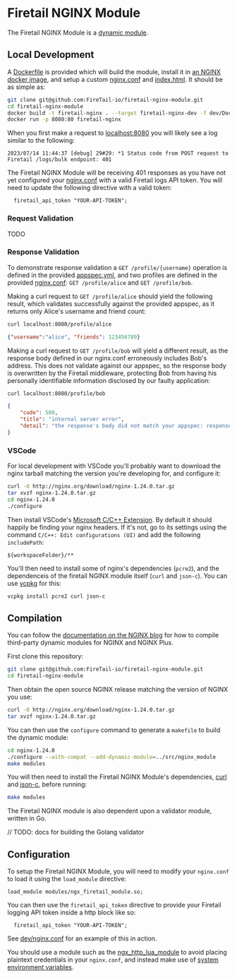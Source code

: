 # Firetail NGINX Module

The Firetail NGINX Module is a [dynamic module](https://docs.nginx.com/nginx/admin-guide/dynamic-modules/dynamic-modules/).



## Local Development

A [Dockerfile](./dev/Dockerfile) is provided which will build the module, install it in [an NGINX docker image](https://hub.docker.com/_/nginx), and setup a custom [nginx.conf](./dev/nginx.conf) and [index.html](./dev/index.html). It should be as simple as:

```bash
git clone git@github.com:FireTail-io/firetail-nginx-module.git
cd firetail-nginx-module
docker build -t firetail-nginx . --target firetail-nginx-dev -f dev/Dockerfile
docker run -p 8080:80 firetail-nginx
```

When you first make a request to [localhost:8080](http://localhost:8080) you will likely see a log similar to the following:

```
2023/07/14 11:44:37 [debug] 29#29: *1 Status code from POST request to Firetail /logs/bulk endpoint: 401
```

The Firetail NGINX Module will be receiving 401 responses as you have not yet configured your [nginx.conf](./nginx.conf) with a valid Firetail logs API token. You will need to update the following directive with a valid token:

```
  firetail_api_token "YOUR-API-TOKEN";
```



### Request Validation

TODO



### Response Validation

To demonstrate response validation a `GET /profile/{username}` operation is defined in the provided [appspec.yml](./dev/appspec.yml), and two profiles are defined in the provided [nginx.conf](./dev/nginx.conf): `GET /profile/alice` and `GET /profile/bob`.

Making a curl request to `GET /profile/alice` should yield the following result, which validates successfully against the provided appspec, as it returns only Alice's username and friend count:

```bash
curl localhost:8080/profile/alice
```

```json
{"username":"alice", "friends": 123456789}
```

Making a curl request to `GET /profile/bob` will yield a different result, as the response body defined in our nginx.conf erroneously includes Bob's address. This does not validate against our appspec, so the response body is overwritten by the Firetail middleware, protecting Bob from having his personally identifiable information disclosed by our faulty application:

```bash
curl localhost:8080/profile/bob
```

```json
{
    "code": 500,
    "title": "internal server error",
    "detail": "the response's body did not match your appspec: response body doesn't match the schema: property \"address\" is unsupported\nSchema:\n  {\n    \"additionalProperties\": false,\n    \"properties\": {\n      \"friends\": {\n        \"minimum\": 0,\n        \"type\": \"integer\"\n      },\n      \"username\": {\n        \"type\": \"string\"\n      }\n    },\n    \"type\": \"object\"\n  }\n\nValue:\n  {\n    \"address\": \"Oh dear, this shouldn't be public!\",\n    \"friends\": 123456789,\n    \"username\": \"bob\"\n  }\n"
}
```



### VSCode

For local development with VSCode you'll probably want to download the nginx tarball matching the version you're developing for, and configure it:

```bash
curl -O http://nginx.org/download/nginx-1.24.0.tar.gz
tar xvzf nginx-1.24.0.tar.gz
cd nginx-1.24.0
./configure
```

Then install VSCode's [Microsoft C/C++ Extension](https://marketplace.visualstudio.com/items?itemName=ms-vscode.cpptools). By default it should happily be finding your nginx headers. If it's not, go to its settings using the command `C/C++: Edit configurations (UI)` and add the following `includePath`:

```
${workspaceFolder}/**
```

You'll then need to install some of nginx's dependencies (`pcre2`), and the dependenceis of the firetail NGINX module itself (`curl` and `json-c`). You can use [vcpkg](https://vcpkg.io/) for this:

```bash
vcpkg install pcre2 curl json-c
```



## Compilation

You can follow the [documentation on the NGINX blog](https://www.nginx.com/blog/compiling-dynamic-modules-nginx-plus/) for how to compile third-party dynamic modules for NGINX and NGINX Plus.

First clone this repository:

```bash
git clone git@github.com:FireTail-io/firetail-nginx-module.git
cd firetail-nginx-module
```

Then obtain the open source NGINX release matching the version of NGINX you use:

```bash
curl -O http://nginx.org/download/nginx-1.24.0.tar.gz
tar xvzf nginx-1.24.0.tar.gz
```

You can then use the `configure` command to generate a `makefile` to build the dynamic module:

```bash
cd nginx-1.24.0
./configure --with-compat --add-dynamic-module=../src/nginx_module
make modules
```

You will then need to install the Firetail NGINX Module's dependencies, [curl](https://github.com/curl/curl) and [json-c](https://github.com/json-c/json-c), before running:

```bash
make modules
```

The Firetail NGINX module is also dependent upon a validator module, written in Go.

// TODO: docs for building the Golang validator 



## Configuration

To setup the Firetail NGINX Module, you will need to modify your `nginx.conf` to load it using the `load_module` directive:

```
load_module modules/ngx_firetail_module.so;
```

You can then use the `firetail_api_token` directive to provide your Firetail logging API token inside a http block like so:

```
  firetail_api_token "YOUR-API-TOKEN";
```

See [dev/nginx.conf](./dev/nginx.conf) for an example of this in action.

You should use a module such as the [ngx_http_lua_module](https://github.com/openresty/lua-nginx-module) to avoid placing plaintext credentials in your `nginx.conf`, and instead make use of [system environment variables](https://github.com/openresty/lua-nginx-module#system-environment-variable-support).


